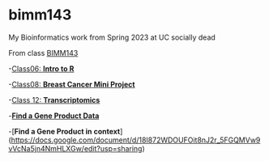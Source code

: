 # bimm143
My Bioinformatics work from Spring 2023 at UC socially dead

From class [BIMM143](https://youtu.be/o-YBDTqX_ZU)

-[Class06: **Intro to R**](https://github.com/OelNgati/bimm143/blob/784ef1302c6b22b01dcc68bac25d4b1c1d19db54/CopyOfClass6/class6.qmd)

-[Class08: **Breast Cancer Mini Project**](https://github.com/OelNgati/bimm143/blob/5d995586247d4d840321152e71204b6db14f59b6/CopyOfClass6/CopyOfclass%208%20mini%20project/Class%208%20mini%20project.qmd)

-[Class 12: **Transcriptomics**](https://github.com/OelNgati/bimm143/blob/5d995586247d4d840321152e71204b6db14f59b6/CopyOfClass%2012%20Transcriptomics%20and%20the%20analysis%20of%20RNA-Seq%20data/class12%20transcriptomics%20RNAseq.qmd)

-[**Find a Gene Product Data**](https://github.com/OelNgati/bimm143/tree/main/Find%20a%20Gene%20Project)

-[**Find a Gene Product in context**] (https://docs.google.com/document/d/18I872WDOUFOit8nJ2r_5FGQMVw9vVcNa5jn4NmHLXGw/edit?usp=sharing)


